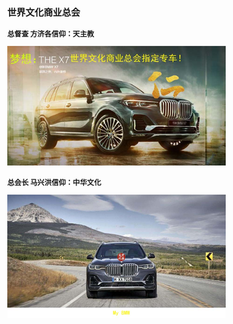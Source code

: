 ##  世界文化商业总会  

### 总督查 方济各信仰：天主教 

![图片名称](https://raw.githubusercontent.com/maxinghong/maxinghong.github.io/master/BMWX7x.jpg)

### 总会长 马兴洪信仰：中华文化

![图片名称](https://raw.githubusercontent.com/maxinghong/maxinghong.github.io/master/BMWX_Me.jpg)
